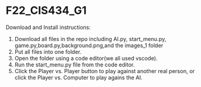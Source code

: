 # F22_CIS434_G1
Download and Install instructions:
1. Download all files in the repo including AI.py, start_menu.py, game.py,board.py,background.png,and the images_1 folder
2. Put all files into one folder.
3. Open the folder using a code editor(we all used vscode).
4. Run the start_menu.py file from the code editor.
5. Click the Player vs. Player button to play against another real person, or click the Player vs. Computer to play agains the AI.
